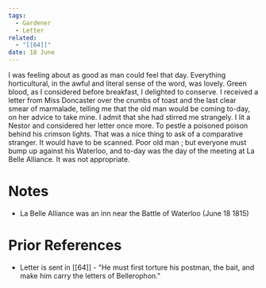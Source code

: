 ```yaml
---
tags:
  - Gardener
  - Letter
related:
  - "[[64]]"
date: 18 June
---
```

I was feeling about as good as man could feel that day. Everything horticultural, in the awful and literal sense of the word, was lovely. Green blood, as I considered before breakfast, I delighted to conserve. I received a letter from Miss Doncaster over the crumbs of toast and the last clear smear of marmalade, telling me that the old man would be coming to-day, on her advice to take mine. I admit that she had stirred me strangely. I lit a Nestor and considered her letter once more. To pestle a poisoned poison behind his crimson lights. That was a nice thing to ask of a comparative stranger. It would have to be scanned. Poor old man ; but everyone must bump up against his Waterloo, and to-day was the day of the meeting at La Belle Alliance. It was not appropriate.
# Notes
- La Belle Alliance was an inn near the Battle of Waterloo (June 18 1815)

# Prior References
- Letter is sent in [[64]] - "He must first torture his postman, the bait, and make him carry the letters of Bellerophon."